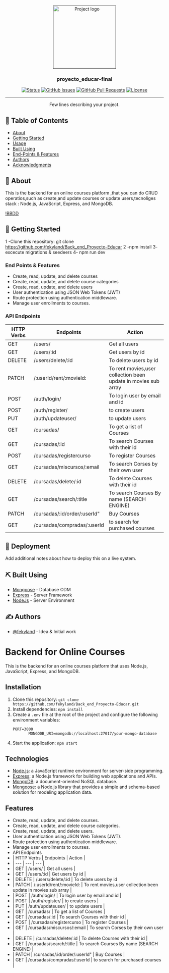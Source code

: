 <p align="center">
  <a href="" rel="noopener">
 <img width=200px height=200px src="https://i.imgur.com/6wj0hh6.jpg" alt="Project logo"></a>
</p>

<h3 align="center">proyecto_educar-final</h3>

<div align="center">

[![Status](https://img.shields.io/badge/status-active-success.svg)]()
[![GitHub Issues](https://img.shields.io/github/issues/kylelobo/The-Documentation-Compendium.svg)](https://github.com/kylelobo/The-Documentation-Compendium/issues)
[![GitHub Pull Requests](https://img.shields.io/github/issues-pr/kylelobo/The-Documentation-Compendium.svg)](https://github.com/kylelobo/The-Documentation-Compendium/pulls)
[![License](https://img.shields.io/badge/license-MIT-blue.svg)](/LICENSE)

</div>

---

<p align="center"> Few lines describing your project.
    <br> 
</p>

## 📝 Table of Contents

- [About](#about)
- [Getting Started](#getting_started)
- [Usage](#usage)
- [Built Using](#built_using)
- [End-Points & Features](#end-points--features)
- [Authors](#authors)
- [Acknowledgments](#acknowledgement)

## 🧐 About <a name = "about"></a>

This is the backend for an online courses platform ,that you can do CRUD operatios,such as create,and update courses or update users,tecnoliges stack : Node.js, JavaScript, Express, and MongoDB.

[!BBDD](/public/BBDD.png)

## 🏁 Getting Started <a name = "getting_started"></a>

1 -Clone this repository: git clone https://github.com/fekyland/Back_end_Proyecto-Educar 
2 -npm install
3- excecute migrations & seedeers
4- npm run dev

### End Points & Features

*    Create, read, update, and delete courses
*    Create, read, update, and delete course categories
*    Create, read, update, and delete users
*    User authentication using JSON Web Tokens (JWT)
*    Route protection using authentication middleware.
*    Manage user enrollments to courses.

### API Endpoints
| HTTP Verbs | Endpoints                      | Action                          | 
|    ---     |        ---                     |           ---                   | 
|    GET     | /users/                        | Get all users |                  
|    GET     | /users/:id                     | Get users by id |                
|   DELETE   | /users/delete/:id              | To delete users by id             
|   PATCH    | /:userId/rent/:movieId:        | To rent movies,user collection been update in movies sub array |
|   POST     | /auth/login/                     | To login user by email and id   |
|   POST     | /auth/register/                  | to create users                 |
|   PUT      | /auth/updateuser/                | to update users                 |
|    GET     | /cursadas/                       | To get a list of Courses         | 
|    GET     | /cursadas/:id                    | To search Courses with their id  | 
|    POST    | /cursadas/registercurso          | To register Courses               | 
|    GET     | /cursadas/miscursos/:email       | To search Corses by their own user | 
|    DELETE  | /cursadas/delete/:id             | To delete Courses with their id  | 
|    GET     | /cursadas/search/:title          | To search Courses By name (SEARCH ENGINE) | 
|   PATCH    | /cursadas/:id/order/:userId"     | Buy Courses                      | 
|    GET     | /cursadas/compradas/:userId      | to search for purchased courses | 


## 🚀 Deployment <a name = "deployment"></a>

Add additional notes about how to deploy this on a live system.

## ⛏️ Built Using <a name = "built_using"></a>

- [Mongoose](https://www.mongodb.com/) - Database ODM
- [Express](https://expressjs.com/) - Server Framework
- [NodeJs](https://nodejs.org/en/) - Server Environment

## ✍️ Authors <a name = "authors"></a>

- [@fekyland](https://github.com/fekyland) - Idea & Initial work
<!DOCTYPE html>
<html>
  <head>
    <title>Backend for Online Courses</title>
    <meta charset="UTF-8">
    <meta name="viewport" content="width=device-width, initial-scale=1.0">
  </head>
  <body>
    <h1>Backend for Online Courses</h1>
    <p>This is the backend for an online courses platform that uses Node.js, JavaScript, Express, and MongoDB.</p>
    <h2>Installation</h2>
    <ol>
      <li>Clone this repository: <code>git clone https://github.com/fekyland/Back_end_Proyecto-Educar.git</code></li>
      <li>Install dependencies: <code>npm install</code></li>
      <li>Create a <code>.env</code> file at the root of the project and configure the following environment variables:</li>
      <pre><code>PORT=3000
       MONGODB_URI=mongodb://localhost:27017/your-mongo-database</code></pre>
      <li>Start the application: <code>npm start</code></li>
    </ol>
    <h2>Technologies</h2>
    <ul>
      <li><a href="https://nodejs.org/">Node.js</a>: a JavaScript runtime environment for server-side programming.</li>
      <li><a href="https://expressjs.com/">Express</a>: a Node.js framework for building web applications and APIs.</li>
      <li><a href="https://www.mongodb.com/">MongoDB</a>: a document-oriented NoSQL database.</li>
      <li><a href="https://mongoosejs.com/">Mongoose</a>: a Node.js library that provides a simple and schema-based solution for modeling application data.</li>
    </ul>
    <h2>Features</h2>
    <ul>
      <li>Create, read, update, and delete courses.</li>
      <li>Create, read, update, and delete course categories.</li>
      <li>Create, read, update, and delete users.</li>
      <li>User authentication using JSON Web Tokens (JWT).</li>
      <li>Route protection using authentication middleware.</li>
      <li>Manage user enrollments to courses.</li>
     <li> API Endpoints</li>
<li>| HTTP Verbs | Endpoints                      | Action                          | </li>
<li>|    ---     |        ---                     |           ---                   | </li>
<li>|    GET     | /users/                        | Get all users |                   </li>
<li>|    GET     | /users/:id                     | Get users by id |                 </li>
<li>|   DELETE   | /users/delete/:id              | To delete users by id             </li>
<li>|   PATCH    | /:userId/rent/:movieId:        | To rent movies,user collection been update in movies sub array |</li>
<li>|   POST     | /auth/login/                     | To login user by email and id   |</li>
<li>|   POST     | /auth/register/                  | to create users                 |</li>
<li>|   PUT      | /auth/updateuser/                | to update users                 |</li>
<li>|    GET     | /cursadas/                       | To get a list of Courses         | </li>
<li>|    GET     | /cursadas/:id                    | To search Courses with their id  | </li>
<li>|    POST    | /cursadas/registercurso          | To register Courses               | </li>
<li>|    GET     | /cursadas/miscursos/:email       | To search Corses by their own user | </li>
<li>|    DELETE  | /cursadas/delete/:id             | To delete Courses with their id  | </li>
<li>|    GET     | /cursadas/search/:title          | To search Courses By name (SEARCH ENGINE) | </li>
<li>|   PATCH    | /cursadas/:id/order/:userId"     | Buy Courses                      | </li>
<li>|    GET     | /cursadas/compradas/:userId      | to search for purchased courses | </li>



